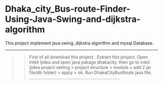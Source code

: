 # Dhaka_city_Bus-route-Finder-Using-Java-Swing-and-dijkstra-algorithm
This project implement java swing ,dijkstra algorithm and mysql Database.

--------------------------------------------------------------------------
>>First of all download this project .
>>Extract this project.
>>Open Inteli Ijidea and open java pakage dhakacity.
>>then go to inteli ijidea project setting > project structure > module > add 2 jar file(db folder) > apply > ok.
>>Run DhakaCityBusRoute java file.
..........................................................................
